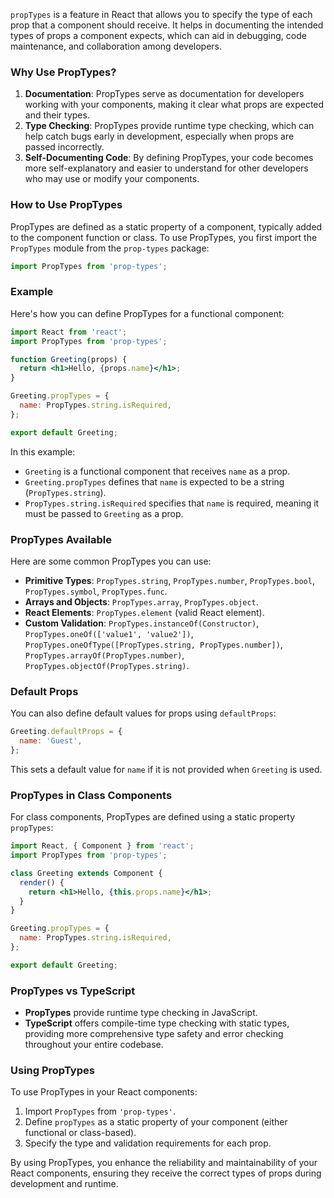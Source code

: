 `propTypes` is a feature in React that allows you to specify the type of each prop that a component should receive. It helps in documenting the intended types of props a component expects, which can aid in debugging, code maintenance, and collaboration among developers.

### Why Use PropTypes?

1. **Documentation**: PropTypes serve as documentation for developers working with your components, making it clear what props are expected and their types.
2. **Type Checking**: PropTypes provide runtime type checking, which can help catch bugs early in development, especially when props are passed incorrectly.
3. **Self-Documenting Code**: By defining PropTypes, your code becomes more self-explanatory and easier to understand for other developers who may use or modify your components.

### How to Use PropTypes

PropTypes are defined as a static property of a component, typically added to the component function or class. To use PropTypes, you first import the `PropTypes` module from the `prop-types` package:

```jsx
import PropTypes from 'prop-types';

```

### Example

Here's how you can define PropTypes for a functional component:

```jsx
import React from 'react';
import PropTypes from 'prop-types';

function Greeting(props) {
  return <h1>Hello, {props.name}</h1>;
}

Greeting.propTypes = {
  name: PropTypes.string.isRequired,
};

export default Greeting;

```

In this example:

- `Greeting` is a functional component that receives `name` as a prop.
- `Greeting.propTypes` defines that `name` is expected to be a string (`PropTypes.string`).
- `PropTypes.string.isRequired` specifies that `name` is required, meaning it must be passed to `Greeting` as a prop.

### PropTypes Available

Here are some common PropTypes you can use:

- **Primitive Types**: `PropTypes.string`, `PropTypes.number`, `PropTypes.bool`, `PropTypes.symbol`, `PropTypes.func`.
- **Arrays and Objects**: `PropTypes.array`, `PropTypes.object`.
- **React Elements**: `PropTypes.element` (valid React element).
- **Custom Validation**: `PropTypes.instanceOf(Constructor)`, `PropTypes.oneOf(['value1', 'value2'])`, `PropTypes.oneOfType([PropTypes.string, PropTypes.number])`, `PropTypes.arrayOf(PropTypes.number)`, `PropTypes.objectOf(PropTypes.string)`.

### Default Props

You can also define default values for props using `defaultProps`:

```jsx
Greeting.defaultProps = {
  name: 'Guest',
};

```

This sets a default value for `name` if it is not provided when `Greeting` is used.

### PropTypes in Class Components

For class components, PropTypes are defined using a static property `propTypes`:

```jsx
import React, { Component } from 'react';
import PropTypes from 'prop-types';

class Greeting extends Component {
  render() {
    return <h1>Hello, {this.props.name}</h1>;
  }
}

Greeting.propTypes = {
  name: PropTypes.string.isRequired,
};

export default Greeting;

```

### PropTypes vs TypeScript

- **PropTypes** provide runtime type checking in JavaScript.
- **TypeScript** offers compile-time type checking with static types, providing more comprehensive type safety and error checking throughout your entire codebase.

### Using PropTypes

To use PropTypes in your React components:

1. Import `PropTypes` from `'prop-types'`.
2. Define `propTypes` as a static property of your component (either functional or class-based).
3. Specify the type and validation requirements for each prop.

By using PropTypes, you enhance the reliability and maintainability of your React components, ensuring they receive the correct types of props during development and runtime.
